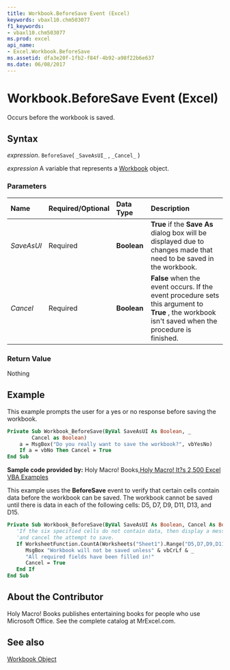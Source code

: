 ```yaml
---
title: Workbook.BeforeSave Event (Excel)
keywords: vbaxl10.chm503077
f1_keywords:
- vbaxl10.chm503077
ms.prod: excel
api_name:
- Excel.Workbook.BeforeSave
ms.assetid: dfa3e20f-1fb2-f84f-4b92-a98f22b6e637
ms.date: 06/08/2017
---
```



# Workbook.BeforeSave Event (Excel)

Occurs before the workbook is saved.


## Syntax

 _expression_. `BeforeSave`( `_SaveAsUI_` , `_Cancel_` )

 _expression_ A variable that represents a [Workbook](./Excel.Workbook.md) object.


### Parameters



|**Name**|**Required/Optional**|**Data Type**|**Description**|
|:-----|:-----|:-----|:-----|
| _SaveAsUI_|Required| **Boolean**| **True** if the **Save As** dialog box will be displayed due to changes made that need to be saved in the workbook.|
| _Cancel_|Required| **Boolean**| **False** when the event occurs. If the event procedure sets this argument to **True** , the workbook isn't saved when the procedure is finished.|

### Return Value

Nothing


## Example

This example prompts the user for a yes or no response before saving the workbook.


```vb
Private Sub Workbook_BeforeSave(ByVal SaveAsUI As Boolean, _ 
        Cancel as Boolean) 
    a = MsgBox("Do you really want to save the workbook?", vbYesNo) 
    If a = vbNo Then Cancel = True 
End Sub
```

 **Sample code provided by:** Holy Macro! Books,[Holy Macro! It?s 2,500 Excel VBA Examples](https://www.mrexcel.com/store/index.php?l=product_detail&;p=1)

This example uses the  **BeforeSave** event to verify that certain cells contain data before the workbook can be saved. The workbook cannot be saved until there is data in each of the following cells: D5, D7, D9, D11, D13, and D15.




```vb
Private Sub Workbook_BeforeSave(ByVal SaveAsUI As Boolean, Cancel As Boolean)
   'If the six specified cells do not contain data, then display a message box with an error
   'and cancel the attempt to save.
   If WorksheetFunction.CountA(Worksheets("Sheet1").Range("D5,D7,D9,D11,D13, D15")) < 6 Then
      MsgBox "Workbook will not be saved unless" & vbCrLf & _
      "All required fields have been filled in!"
      Cancel = True
   End If
End Sub
```


## About the Contributor
<a name="AboutContributor"> </a>

Holy Macro! Books publishes entertaining books for people who use Microsoft Office. See the complete catalog at MrExcel.com. 


## See also


[Workbook Object](Excel.Workbook.md)

